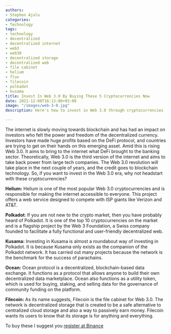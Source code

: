 ```yaml
---
authors:
- Stephen Ajulu
categories:
- Technology
tags:
- technology
- decentralized
- decentralized internet
- web3
- web30
- decentralized storage
- decentralized web
- file cabinet
- helium
- flux
- filecoin
- polkadot
- kusama
title: Invest In Web 3.0 By Buying These 5 Cryptocurrencies Now
date: 2021-12-08T16:13:00+03:00
image: "/images/web-3-0.jpg"
description: Here's how to invest in Web 3.0 through cryptocurrencies

---
```

The internet is slowly moving towards blockchain and has had an impact on investors who felt the power and freedom of the decentralized currency. Investors have made huge profits based on the DeFi protocol, and countries are trying to get on their hands on this emerging asset. Amid this is rising Web 3.0. It aims to bring to the internet what DeFi brought to the banking sector. Theoretically, Web 3.0 is the third version of the internet and aims to take back power from large tech companies. The Web 3.0 revolution will take place in the next couple of years, and the credit goes to blockchain technology. So, if you want to invest in the Web 3.0 era, why not headstart with these cryptocurrencies?

**Helium:** Helium is one of the most popular Web 3.0 cryptocurrencies and is responsible for making the internet accessible to everyone. This project offers a web service designed to compete with ISP giants like Verizon and AT&T.

**Polkadot**: If you are not new to the crypto market, then you have probably heard of Polkadot. It is one of the top 10 cryptocurrencies on the market and is a flagship project by the Web 3 Foundation, a Swiss company founded to facilitate a fully functional and user-friendly decentralized web.

**Kusama:** Investing in Kusama is almost a roundabout way of investing in Polkadot. It is because Kusama only exists as the companion of the Polkadot network. It has carried out many projects because the network is the benchmark for the success of parachains.

**Ocean:** Ocean protocol is a decentralized, blockchain-based data exchange. It functions as a protocol that allows anyone to build their own decentralized data marketplace. Ocean also functions as a utility token, which is used for buying, staking, and selling data for the governance of community funding on the platform.

**Filecoin:** As its name suggests, Filecoin is the file cabinet for Web 3.0. The network is decentralized storage that is created to be a safe alternative to centralized cloud storage and also a way to passively earn money. Filecoin wants its users to know that its storage is for anything and everything.

To buy these I suggest you [register at Binance](https://accounts.binance.com/en/register?ref=CL2JFAB6)

